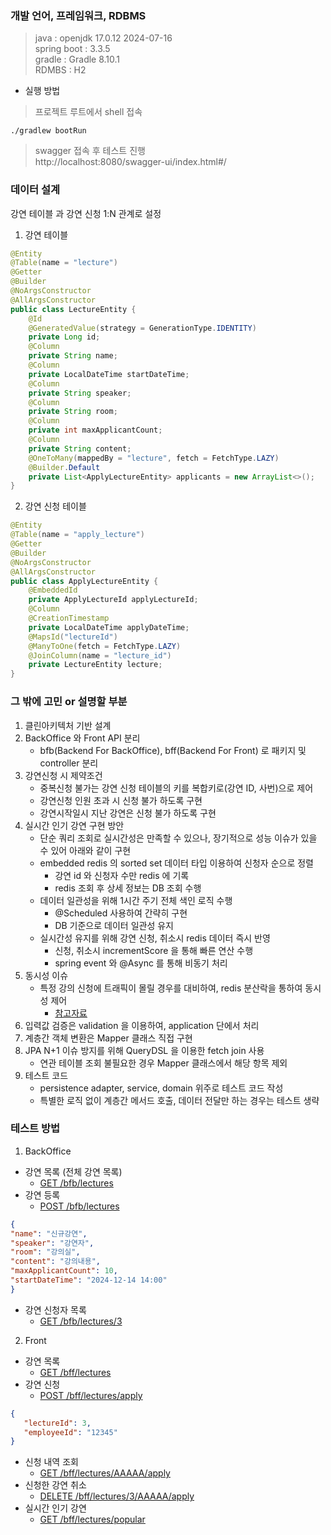 ### 개발 언어, 프레임워크, RDBMS
> java : openjdk 17.0.12 2024-07-16  
> spring boot : 3.3.5  
> gradle : Gradle 8.10.1  
> RDMBS : H2

- 실행 방법
> 프로젝트 루트에서 shell 접속
```shell
./gradlew bootRun
```
> swagger 접속 후 테스트 진행  
> http://localhost:8080/swagger-ui/index.html#/


### 데이터 설계
강연 테이블 과 강연 신청 1:N 관계로 설정

1. 강연 테이블
```java
@Entity
@Table(name = "lecture")
@Getter
@Builder
@NoArgsConstructor
@AllArgsConstructor
public class LectureEntity {
	@Id
	@GeneratedValue(strategy = GenerationType.IDENTITY)
	private Long id;
	@Column
	private String name;
	@Column
	private LocalDateTime startDateTime;
	@Column
	private String speaker;
	@Column
	private String room;
	@Column
	private int maxApplicantCount;
	@Column
	private String content;
	@OneToMany(mappedBy = "lecture", fetch = FetchType.LAZY)
	@Builder.Default
	private List<ApplyLectureEntity> applicants = new ArrayList<>();
}
```

2. 강연 신청 테이블
```java
@Entity
@Table(name = "apply_lecture")
@Getter
@Builder
@NoArgsConstructor
@AllArgsConstructor
public class ApplyLectureEntity {
	@EmbeddedId
	private ApplyLectureId applyLectureId;
	@Column
	@CreationTimestamp
	private LocalDateTime applyDateTime;
	@MapsId("lectureId")
	@ManyToOne(fetch = FetchType.LAZY)
	@JoinColumn(name = "lecture_id")
	private LectureEntity lecture;
}
```

### 그 밖에 고민 or 설명할 부분
1. 클린아키텍처 기반 설계
1. BackOffice 와 Front API 분리
   - bfb(Backend For BackOffice), bff(Backend For Front) 로 패키지 및 controller 분리
1. 강연신청 시 제약조건
   - 중복신청 불가는 강연 신청 테이블의 키를 복합키로(강연 ID, 사번)으로 제어
   - 강연신청 인원 초과 시 신청 불가 하도록 구현
   - 강연시작일시 지난 강연은 신청 불가 하도록 구현
1. 실시간 인기 강연 구현 방안 
    - 단순 쿼리 조회로 실시간성은 만족할 수 있으나, 장기적으로 성능 이슈가 있을 수 있어 아래와 같이 구현
    - embedded redis 의 sorted set 데이터 타입 이용하여 신청자 순으로 정렬
      - 강연 id 와 신청자 수만 redis 에 기록
      - redis 조회 후 상세 정보는 DB 조회 수행
    - 데이터 일관성을 위해 1시간 주기 전체 색인 로직 수행 
      - @Scheduled 사용하여 간략히 구현
      - DB 기준으로 데이터 일관성 유지
    - 실시간성 유지를 위해 강연 신청, 취소시 redis 데이터 즉시 반영 
      - 신청, 취소시 incrementScore 을 통해 빠른 연산 수행 
      - spring event 와 @Async 를 통해 비동기 처리
1. 동시성 이슈 
   - 특정 강의 신청에 트래픽이 몰릴 경우를 대비하여, redis 분산락을 통하여 동시성 제어
     - [참고자료](https://helloworld.kurly.com/blog/distributed-redisson-lock/)
1. 입력값 검증은 validation 을 이용하여, application 단에서 처리
1. 계층간 객체 변환은 Mapper 클래스 직접 구현
1. JPA N+1 이슈 방지를 위해 QueryDSL 을 이용한 fetch join 사용
   - 연관 테이블 조회 불필요한 경우 Mapper 클래스에서 해당 항목 제외
1. 테스트 코드
    - persistence adapter, service, domain 위주로 테스트 코드 작성
    - 특별한 로직 없이 계층간 메서드 호출, 데이터 전달만 하는 경우는 테스트 생략

### 테스트 방법
1. BackOffice
- 강연 목록 (전체 강연 목록)
  - [GET /bfb/lectures](http://localhost:8080/swagger-ui/index.html#/find-lectures-for-bfb-controller/findAll)
- 강연 등록 
  - [POST /bfb/lectures](http://localhost:8080/swagger-ui/index.html#/create-lecture-controller/create)
```json
{
"name": "신규강연",
"speaker": "강연자",
"room": "강의실",
"content": "강의내용",
"maxApplicantCount": 10,
"startDateTime": "2024-12-14 14:00"
}
```
- 강연 신청자 목록
  - [GET /bfb/lectures/3](http://localhost:8080/swagger-ui/index.html#/find-lectures-for-bfb-controller/findById)

2. Front
- 강연 목록
  - [GET /bff/lectures](http://localhost:8080/swagger-ui/index.html#/find-lectures-for-bff-controller/findAllBy)
- 강연 신청
  - [POST /bff/lectures/apply](http://localhost:8080/swagger-ui/index.html#/apply-lecture-controller/apply)
```json
{
   "lectureId": 3,
   "employeeId": "12345"
}
```
- 신청 내역 조회
  - [GET /bff/lectures/AAAAA/apply](http://localhost:8080/swagger-ui/index.html#/find-apply-lectures-controller/findBy)
- 신청한 강연 취소
  - [DELETE /bff/lectures/3/AAAAA/apply](http://localhost:8080/swagger-ui/index.html#/cancel-apply-lecture-controller/cancel)
- 실시간 인기 강연
  - [GET /bff/lectures/popular](http://localhost:8080/swagger-ui/index.html#/find-popular-lectures-controller/findPopularLectures)




